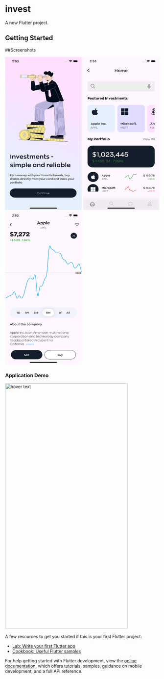 # invest

A new Flutter project.

## Getting Started

##Screenshots
<div style=display="inline-block";>
       <img src="https://github.com/nav0713/images/blob/master/crypto1.png" width="250" height="500" title="hover text">
       <img src="https://github.com/nav0713/images/blob/master/crypto2.png" width="250" height="500" title="hover text">
         <img src="https://github.com/nav0713/images/blob/master/crypto3.png" width="250" height="500" title="hover text">
       <h3>         Application Demo</h3>
 <img src="https://media.giphy.com/media/v1.Y2lkPTc5MGI3NjExM253bDN3bHN0bHI5eXF2OXA0YzRrZjA2bXd1cDFzcWU1MmdsNjE1aiZlcD12MV9pbnRlcm5hbF9naWZfYnlfaWQmY3Q9Zw/T8nKvdE8C2Vzm0rbcj/giphy.gif" width="400" height="800" title="hover text">

A few resources to get you started if this is your first Flutter project:

- [Lab: Write your first Flutter app](https://docs.flutter.dev/get-started/codelab)
- [Cookbook: Useful Flutter samples](https://docs.flutter.dev/cookbook)

For help getting started with Flutter development, view the
[online documentation](https://docs.flutter.dev/), which offers tutorials,
samples, guidance on mobile development, and a full API reference.
